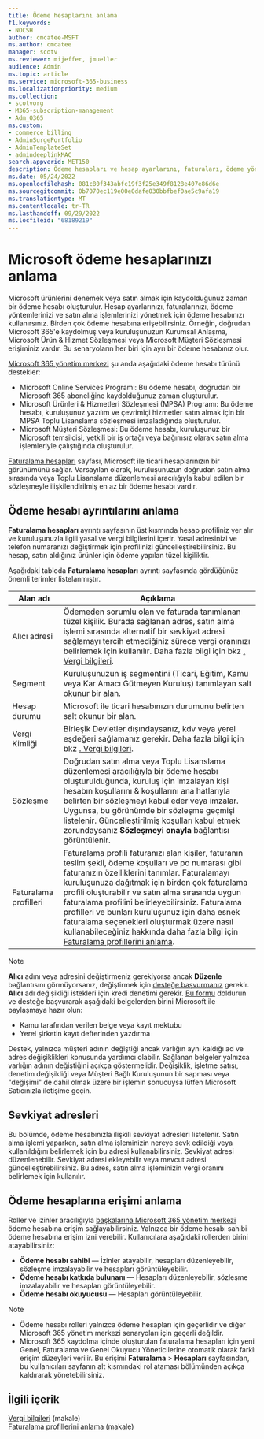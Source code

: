 ```yaml
---
title: Ödeme hesaplarını anlama
f1.keywords:
- NOCSH
author: cmcatee-MSFT
ms.author: cmcatee
manager: scotv
ms.reviewer: mijeffer, jmueller
audience: Admin
ms.topic: article
ms.service: microsoft-365-business
ms.localizationpriority: medium
ms.collection:
- scotvorg
- M365-subscription-management
- Adm_O365
ms.custom:
- commerce_billing
- AdminSurgePortfolio
- AdminTemplateSet
- admindeeplinkMAC
search.appverid: MET150
description: Ödeme hesapları ve hesap ayarlarını, faturaları, ödeme yöntemlerini ve satın almaları yönetmek için nasıl kullanıldıkları hakkında bilgi edinin.
ms.date: 05/24/2022
ms.openlocfilehash: 081c80f343abfc19f3f25e349f8128e407e86d6e
ms.sourcegitcommit: 0b7070ec119e00e0dafe030bbfbef0ae5c9afa19
ms.translationtype: MT
ms.contentlocale: tr-TR
ms.lasthandoff: 09/29/2022
ms.locfileid: "68189219"
---
```

# <a name="understand-your-microsoft-billing-accounts"></a>Microsoft ödeme hesaplarınızı anlama

Microsoft ürünlerini denemek veya satın almak için kaydolduğunuz zaman bir ödeme hesabı oluşturulur. Hesap ayarlarınızı, faturalarınızı, ödeme yöntemlerinizi ve satın alma işlemlerinizi yönetmek için ödeme hesabınızı kullanırsınız. Birden çok ödeme hesabına erişebilirsiniz. Örneğin, doğrudan Microsoft 365'e kaydolmuş veya kuruluşunuzun Kurumsal Anlaşma, Microsoft Ürün & Hizmet Sözleşmesi veya Microsoft Müşteri Sözleşmesi erişiminiz vardır. Bu senaryoların her biri için ayrı bir ödeme hesabınız olur.

<a href="https://go.microsoft.com/fwlink/p/?linkid=2024339" target="_blank">Microsoft 365 yönetim merkezi</a> şu anda aşağıdaki ödeme hesabı türünü destekler:

- Microsoft Online Services Programı: Bu ödeme hesabı, doğrudan bir Microsoft 365 aboneliğine kaydolduğunuz zaman oluşturulur.
- Microsoft Ürünleri & Hizmetleri Sözleşmesi (MPSA) Programı: Bu ödeme hesabı, kuruluşunuz yazılım ve çevrimiçi hizmetler satın almak için bir MPSA Toplu Lisanslama sözleşmesi imzaladığında oluşturulur.
- Microsoft Müşteri Sözleşmesi: Bu ödeme hesabı, kuruluşunuz bir Microsoft temsilcisi, yetkili bir iş ortağı veya bağımsız olarak satın alma işlemleriyle çalıştığında oluşturulur.

<a href="https://go.microsoft.com/fwlink/p/?linkid=2084771" target="_blank">Faturalama hesapları</a> sayfası, Microsoft ile ticari hesaplarınızın bir görünümünü sağlar. Varsayılan olarak, kuruluşunuzun doğrudan satın alma sırasında veya Toplu Lisanslama düzenlemesi aracılığıyla kabul edilen bir sözleşmeyle ilişkilendirilmiş en az bir ödeme hesabı vardır.

## <a name="understand-billing-account-details"></a>Ödeme hesabı ayrıntılarını anlama

**Faturalama hesapları** ayrıntı sayfasının üst kısmında hesap profiliniz yer alır ve kuruluşunuzla ilgili yasal ve vergi bilgilerini içerir. Yasal adresinizi ve telefon numaranızı değiştirmek için profilinizi güncelleştirebilirsiniz. Bu hesap, satın aldığınız ürünler için ödeme yapılan tüzel kişiliktir.

Aşağıdaki tabloda **Faturalama hesapları** ayrıntı sayfasında gördüğünüz önemli terimler listelanmıştır.

| Alan adı | Açıklama |
|------------------|------------------------------------------------------------------------------------------------------------------------------------------------------------------------------------------------------------------------------------------------------------------------------|
| Alıcı adresi | Ödemeden sorumlu olan ve faturada tanımlanan tüzel kişilik. Burada sağlanan adres, satın alma işlemi sırasında alternatif bir sevkiyat adresi sağlamayı tercih etmediğiniz sürece vergi oranınızı belirlemek için kullanılır. Daha fazla bilgi için bkz [. Vergi bilgileri](billing-and-payments/tax-information.md). |
| Segment | Kuruluşunuzun iş segmentini (Ticari, Eğitim, Kamu veya Kar Amacı Gütmeyen Kuruluş) tanımlayan salt okunur bir alan. |
| Hesap durumu | Microsoft ile ticari hesabınızın durumunu belirten salt okunur bir alan. |
| Vergi Kimliği | Birleşik Devletler dışındaysanız, kdv veya yerel eşdeğeri sağlamanız gerekir. Daha fazla bilgi için bkz [. Vergi bilgileri](billing-and-payments/tax-information.md). |
| Sözleşme | Doğrudan satın alma veya Toplu Lisanslama düzenlemesi aracılığıyla bir ödeme hesabı oluşturulduğunda, kuruluş için imzalayan kişi hesabın koşullarını & koşullarını ana hatlarıyla belirten bir sözleşmeyi kabul eder veya imzalar. Uygunsa, bu görünümde bir sözleşme geçmişi listelenir. Güncelleştirilmiş koşulları kabul etmek zorundaysanız **Sözleşmeyi onayla** bağlantısı görüntülenir. |
| Faturalama profilleri | Faturalama profili faturanızı alan kişiler, faturanın teslim şekli, ödeme koşulları ve po numarası gibi faturanızın özelliklerini tanımlar. Faturalamayı kuruluşunuza dağıtmak için birden çok faturalama profili oluşturabilir ve satın alma sırasında uygun faturalama profilini belirleyebilirsiniz. Faturalama profilleri ve bunları kuruluşunuz için daha esnek faturalama seçenekleri oluşturmak üzere nasıl kullanabileceğiniz hakkında daha fazla bilgi için [Faturalama profillerini anlama](billing-and-payments/manage-billing-profiles.md). |

> [!NOTE]
> **Alıcı** adını veya adresini değiştirmeniz gerekiyorsa ancak **Düzenle** bağlantısını görmüyorsanız, değiştirmek için [desteğe başvurmanız](../admin/get-help-support.md) gerekir. **Alıcı** adı değişikliği istekleri için kredi denetimi gerekir. [Bu formu](https://www.microsoft.com/download/details.aspx?id=102732) doldurun ve desteğe başvurarak aşağıdaki belgelerden birini Microsoft ile paylaşmaya hazır olun:
>
> - Kamu tarafından verilen belge veya kayıt mektubu
> - Yerel şirketin kayıt defterinden yazdırma
>
> Destek, yalnızca müşteri adının değiştiği ancak varlığın aynı kaldığı ad ve adres değişiklikleri konusunda yardımcı olabilir. Sağlanan belgeler yalnızca varlığın adının değiştiğini açıkça göstermelidir. Değişiklik, işletme satışı, denetim değişikliği veya Müşteri Bağlı Kuruluşunun bir sapması veya "değişimi" de dahil olmak üzere bir işlemin sonucuysa lütfen Microsoft Satıcınızla iletişime geçin.

## <a name="shipping-addresses"></a>Sevkiyat adresleri

Bu bölümde, ödeme hesabınızla ilişkili sevkiyat adresleri listelenir. Satın alma işlemi yaparken, satın alma işleminizin nereye sevk edildiği veya kullanıldığını belirlemek için bu adresi kullanabilirsiniz. Sevkiyat adresi düzenlenebilir. Sevkiyat adresi ekleyebilir veya mevcut adresi güncelleştirebilirsiniz. Bu adres, satın alma işleminizin vergi oranını belirlemek için kullanılır.

## <a name="understand-access-to-billing-accounts"></a>Ödeme hesaplarına erişimi anlama

Roller ve izinler aracılığıyla <a href="https://go.microsoft.com/fwlink/p/?linkid=2024339" target="_blank">başkalarına Microsoft 365 yönetim merkezi</a> ödeme hesabına erişim sağlayabilirsiniz. Yalnızca bir ödeme hesabı sahibi ödeme hesabına erişim izni verebilir. Kullanıcılara aşağıdaki rollerden birini atayabilirsiniz:

- **Ödeme hesabı sahibi** &mdash; İzinler atayabilir, hesapları düzenleyebilir, sözleşme imzalayabilir ve hesapları görüntüleyebilir.
- **Ödeme hesabı katkıda bulunanı** &mdash; Hesapları düzenleyebilir, sözleşme imzalayabilir ve hesapları görüntüleyebilir.
- **Ödeme hesabı okuyucusu** &mdash; Hesapları görüntüleyebilir.

> [!Note]
> - Ödeme hesabı rolleri yalnızca ödeme hesapları için geçerlidir ve diğer Microsoft 365 yönetim merkezi senaryoları için geçerli değildir.
> - Microsoft 365 kaydolma içinde oluşturulan faturalama hesapları için yeni Genel, Faturalama ve Genel Okuyucu Yöneticilerine otomatik olarak farklı erişim düzeyleri verilir. Bu erişimi **Faturalama** > **Hesapları** sayfasından, bu kullanıcıları sayfanın alt kısmındaki rol ataması bölümünden açıkça kaldırarak yönetebilirsiniz.

## <a name="related-content"></a>İlgili içerik

[Vergi bilgileri](billing-and-payments/tax-information.md) (makale) \
[Faturalama profillerini anlama](billing-and-payments/manage-billing-profiles.md) (makale)
